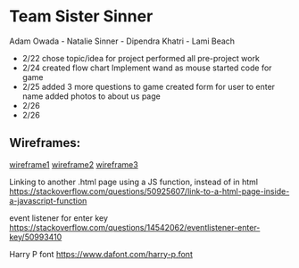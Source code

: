 # Team Sister Sinner

Adam Owada - Natalie Sinner - Dipendra Khatri - Lami Beach

- 2/22
chose topic/idea for project
performed all pre-project work 
- 2/24
created flow chart
Implement wand as mouse
started code for game 
- 2/25
added 3 more questions to game
created form for user to enter name
added photos to about us page
- 2/26
- 2/26

## Wireframes:
[wireframe1]
[wireframe2]
[wireframe3]

[wireframe1]: images/wireframe1.png


[wireframe2]: images/wireframe2.png


[wireframe3]: images/wireframe3.png


Linking to another .html page using a JS function, instead of <a> in html
https://stackoverflow.com/questions/50925607/link-to-a-html-page-inside-a-javascript-function

event listener for enter key
https://stackoverflow.com/questions/14542062/eventlistener-enter-key/50993410

Harry P font
https://www.dafont.com/harry-p.font